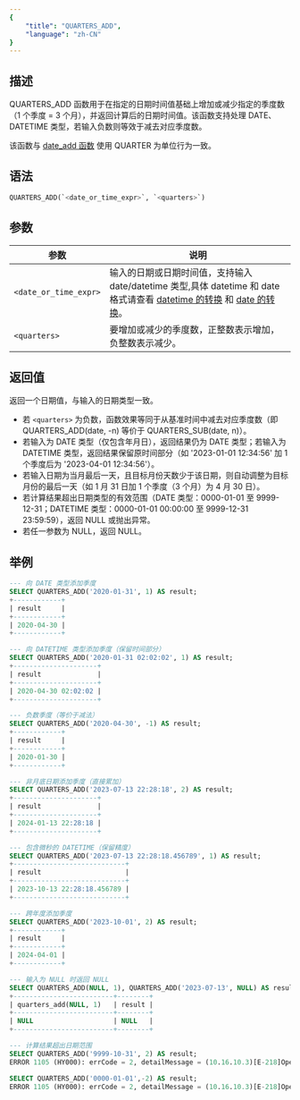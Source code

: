 ```yaml
---
{
    "title": "QUARTERS_ADD",
    "language": "zh-CN"
}
---
```


## 描述
QUARTERS_ADD 函数用于在指定的日期时间值基础上增加或减少指定的季度数（1 个季度 = 3 个月），并返回计算后的日期时间值。该函数支持处理 DATE、DATETIME 类型，若输入负数则等效于减去对应季度数。

该函数与 [date_add 函数](./date-add) 使用 QUARTER 为单位行为一致。

## 语法

```sql
QUARTERS_ADD(`<date_or_time_expr>`, `<quarters>`)
```

## 参数

| 参数                | 说明                                 |
|-------------------|------------------------------------|
| ``<date_or_time_expr>`` | 输入的日期或日期时间值，支持输入 date/datetime 类型,具体 datetime 和 date 格式请查看 [datetime 的转换](../../../../../current/sql-manual/basic-element/sql-data-types/conversion/datetime-conversion) 和 [date 的转换](../../../../../current/sql-manual/basic-element/sql-data-types/conversion/date-conversion)。 |
| ``<quarters>``      | 要增加或减少的季度数，正整数表示增加，负整数表示减少。        |

## 返回值
返回一个日期值，与输入的日期类型一致。
- 若 `<quarters>` 为负数，函数效果等同于从基准时间中减去对应季度数（即 QUARTERS_ADD(date, -n) 等价于 QUARTERS_SUB(date, n)）。
- 若输入为 DATE 类型（仅包含年月日），返回结果仍为 DATE 类型；若输入为 DATETIME 类型，返回结果保留原时间部分（如 '2023-01-01 12:34:56' 加 1 个季度后为 '2023-04-01 12:34:56'）。
- 若输入日期为当月最后一天，且目标月份天数少于该日期，则自动调整为目标月份的最后一天（如 1 月 31 日加 1 个季度（3 个月）为 4 月 30 日）。
- 若计算结果超出日期类型的有效范围（DATE 类型：0000-01-01 至 9999-12-31；DATETIME 类型：0000-01-01 00:00:00 至 9999-12-31 23:59:59），返回 NULL 或抛出异常。
- 若任一参数为 NULL，返回 NULL。

## 举例

```sql
--- 向 DATE 类型添加季度
SELECT QUARTERS_ADD('2020-01-31', 1) AS result;
+------------+
| result     |
+------------+
| 2020-04-30 |
+------------+

--- 向 DATETIME 类型添加季度（保留时间部分）
SELECT QUARTERS_ADD('2020-01-31 02:02:02', 1) AS result;
+---------------------+
| result              |
+---------------------+
| 2020-04-30 02:02:02 |
+---------------------+

--- 负数季度（等价于减法）
SELECT QUARTERS_ADD('2020-04-30', -1) AS result;
+------------+
| result     |
+------------+
| 2020-01-30 |
+------------+

--- 非月底日期添加季度（直接累加）
SELECT QUARTERS_ADD('2023-07-13 22:28:18', 2) AS result;
+---------------------+
| result              |
+---------------------+
| 2024-01-13 22:28:18 |
+---------------------+

--- 包含微秒的 DATETIME（保留精度）
SELECT QUARTERS_ADD('2023-07-13 22:28:18.456789', 1) AS result;
+----------------------------+
| result                     |
+----------------------------+
| 2023-10-13 22:28:18.456789 |
+----------------------------+

--- 跨年度添加季度
SELECT QUARTERS_ADD('2023-10-01', 2) AS result;
+------------+
| result     |
+------------+
| 2024-04-01 |
+------------+

--- 输入为 NULL 时返回 NULL
SELECT QUARTERS_ADD(NULL, 1), QUARTERS_ADD('2023-07-13', NULL) AS result;
+-------------------------+--------+
| quarters_add(NULL, 1)   | result |
+-------------------------+--------+
| NULL                    | NULL   |
+-------------------------+--------+

--- 计算结果超出日期范围
SELECT QUARTERS_ADD('9999-10-31', 2) AS result;
ERROR 1105 (HY000): errCode = 2, detailMessage = (10.16.10.3)[E-218]Operation month_add of 9999-10-31, 6 out of range

SELECT QUARTERS_ADD('0000-01-01',-2) AS result;
ERROR 1105 (HY000): errCode = 2, detailMessage = (10.16.10.3)[E-218]Operation month_add of 0000-01-01, -6 out of range
```